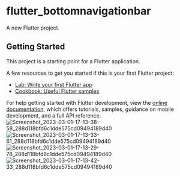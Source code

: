 # flutter_bottomnavigationbar

A new Flutter project.

## Getting Started

This project is a starting point for a Flutter application.

A few resources to get you started if this is your first Flutter project:

- [Lab: Write your first Flutter app](https://docs.flutter.dev/get-started/codelab)
- [Cookbook: Useful Flutter samples](https://docs.flutter.dev/cookbook)

For help getting started with Flutter development, view the
[online documentation](https://docs.flutter.dev/), which offers tutorials,
samples, guidance on mobile development, and a full API reference.
![Screenshot_2023-03-01-17-13-38-58_288d118bfd6c1dde575cd09494189d40](https://user-images.githubusercontent.com/121549054/222130338-a7352967-4cb5-4833-b2d8-d1ae849f6b97.jpg)
![Screenshot_2023-03-01-17-13-33-61_288d118bfd6c1dde575cd09494189d40](https://user-images.githubusercontent.com/121549054/222130347-3ed61b31-d315-47f1-b087-e283d9329e74.jpg)
![Screenshot_2023-03-01-17-13-29-78_288d118bfd6c1dde575cd09494189d40](https://user-images.githubusercontent.com/121549054/222130352-3f11b268-f8a1-4fa0-9483-d6eaf7d9b197.jpg)
![Screenshot_2023-03-01-17-13-42-33_288d118bfd6c1dde575cd09494189d40](https://user-images.githubusercontent.com/121549054/222130356-0f599c20-8149-4aef-9ecc-1f7cdadbb7ae.jpg)
